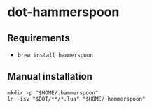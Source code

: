 # dot-hammerspoon

## Requirements

- `brew install hammerspoon`

## Manual installation

    mkdir -p "$HOME/.hammerspoon"
    ln -isv "$DOT/**/*.lua" "$HOME/.hammerspoon"
